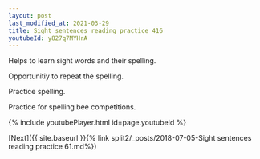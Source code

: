 ```yaml
---
layout: post
last_modified_at: 2021-03-29
title: Sight sentences reading practice 416
youtubeId: y827q7MYHrA
---
```

 
 
Helps to learn sight words and their spelling.

Opportunitiy to repeat the spelling. 

Practice spelling. 
 
Practice for spelling bee competitions. 
 
{% include youtubePlayer.html id=page.youtubeId %}
 
 

[Next]({{ site.baseurl }}{% link  split2/_posts/2018-07-05-Sight sentences reading practice 61.md%})
 
